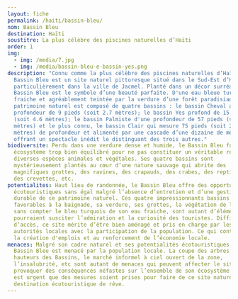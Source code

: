 ```yaml
---
layout: fiche
permalink: /haiti/bassin-bleu/
nom: Bassin Bleu
destination: Haïti
soustitre: La plus célèbre des piscines naturelles d’Haïti
order: 1
img:
  - img: /media/7.jpg
  - img: /media/bassin-bleu-e-bassin-yes.png
description: "Connu comme la plus célèbre des piscines naturelles d’Haïti, le
  Bassin Bleu est un site naturel pittoresque situé dans le Sud-Est d’Haïti,
  particulièrement dans la ville de Jacmel. Planté dans un décor surréaliste, le
  Bassin Bleu est le symbole d’une beauté parfaite. D'une eau bleue turquoise,
  fraiche et agréablement teintée par la verdure d’une forêt paradisiaque, ce
  patrimoine naturel est composé de quatre bassins : le bassin Cheval avec une
  profondeur de 9 pieds (soit 2.7 mètres); le bassin Yes profond de 15 pieds
  (soit 4.6 mètres); le bassin Palmiste d'une profondeur de 57 pieds (soit 17.4
  mètres) et le plus connu, le bassin Clair qui mesure 75 pieds (soit 22.8
  mètres) de profondeur et alimenté par une cascade d’une dizaine de mètres
  offrant un spectacle inédit le distinguant des trois autres."
biodiversite: Perdu dans une verdure dense et humide, le Bassin Bleu forme un
  écosystème trop bien équilibré pour ne pas constituer un véritable refuge pour
  diverses espèces animales et végétales. Ses quatre bassins sont
  mystérieusement plantés au cœur d’une nature sauvage qui abrite des
  magnifiques grottes, des ravines, des crapauds, des crabes, des reptiles et
  des crevettes, etc.
potentialites: Haut lieu de randonnée, le Bassin Bleu offre des opportunités
  écotouristiques sans égal malgré l’absence d’entretien et d’une gestion
  durable de ce patrimoine naturel. Ces quatre impressionnants bassins
  favorables à la baignade, sa verdure, ses grottes, la végétation de la zone
  sans compter le bleu turquois de son eau fraiche, sont autant d’éléments qui
  pourraient susciter l’admiration et la curiosité des touristes. Difficile
  d’accès, ce site mérite d’être bien aménagé et pris en charge par les
  autorités locales avec la participation de la population. Ce qui contribuera à
  la création d'emplois et au renforcement de l’économie locale.
menaces: Malgré son cadre naturel et ses potentialités écotouristiques, le
  Bassin Bleu est menacé par la population locale. La coupe des arbres dans les
  hauteurs des Bassins, le marché informel à ciel ouvert de la zone,
  l’insalubrité, etc sont autant de menaces qui peuvent affecter le site et même
  provoquer des conséquences néfastes sur l’ensemble de son écosystème. Donc, il
  est urgent que des mesures soient prises pour faire de ce site naturel une
  destination écotouristique de rêve.
---
```

